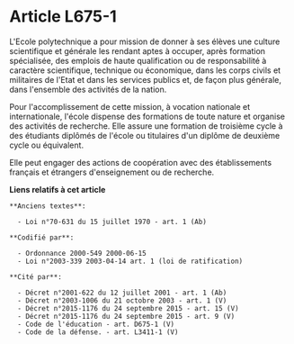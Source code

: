 # Article L675-1

L'Ecole polytechnique a pour mission de donner à ses élèves une culture scientifique et générale les rendant aptes à occuper,
après formation spécialisée, des emplois de haute qualification ou de responsabilité à caractère scientifique, technique ou
économique, dans les corps civils et militaires de l'Etat et dans les services publics et, de façon plus générale, dans
l'ensemble des activités de la nation.

Pour l'accomplissement de cette mission, à vocation nationale et internationale, l'école dispense des formations de toute
nature et organise des activités de recherche. Elle assure une formation de troisième cycle à des étudiants diplômés de
l'école ou titulaires d'un diplôme de deuxième cycle ou équivalent.

Elle peut engager des actions de coopération avec des établissements français et étrangers d'enseignement ou de recherche.

**Liens relatifs à cet article**

	**Anciens textes**:

	  - Loi n°70-631 du 15 juillet 1970 - art. 1 (Ab)

	**Codifié par**:

	  - Ordonnance 2000-549 2000-06-15
	  - Loi n°2003-339 2003-04-14 art. 1 (loi de ratification)

	**Cité par**:

	  - Décret n°2001-622 du 12 juillet 2001 - art. 1 (Ab)
	  - Décret n°2003-1006 du 21 octobre 2003 - art. 1 (V)
	  - Décret n°2015-1176 du 24 septembre 2015 - art. 15 (V)
	  - Décret n°2015-1176 du 24 septembre 2015 - art. 9 (V)
	  - Code de l'éducation - art. D675-1 (V)
	  - Code de la défense. - art. L3411-1 (V)
